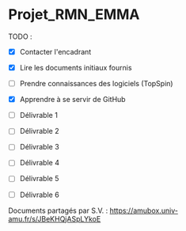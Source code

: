# Projet_RMN_EMMA

TODO :
- [x] Contacter l'encadrant
- [x] Lire les documents initiaux fournis
- [ ] Prendre connaissances des logiciels (TopSpin)
- [X] Apprendre à se servir de GitHub

- [ ] Délivrable 1
- [ ] Délivrable 2
- [ ] Délivrable 3
- [ ] Délivrable 4
- [ ] Délivrable 5
- [ ] Délivrable 6

Documents partagés par S.V. :
https://amubox.univ-amu.fr/s/JBeKHQjASpLYkoE
